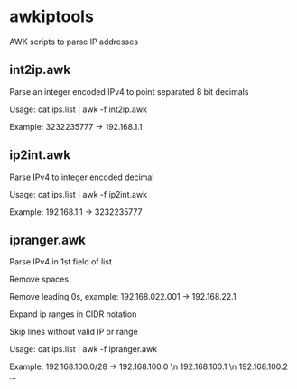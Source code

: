 # awkiptools

AWK scripts to parse IP addresses

## int2ip.awk

Parse an integer encoded IPv4 to point separated 8 bit decimals

Usage: cat ips.list | awk -f int2ip.awk

Example: 3232235777 -> 192.168.1.1

## ip2int.awk

Parse IPv4 to integer encoded decimal

Usage: cat ips.list | awk -f ip2int.awk

Example: 192.168.1.1 -> 3232235777

## ipranger.awk

Parse IPv4 in 1st field of list

Remove spaces

Remove leading 0s, example: 192.168.022.001 -> 192.168.22.1

Expand ip ranges in CIDR notation

Skip lines without valid IP or range

Usage: cat ips.list | awk -f ipranger.awk

Example: 192.168.100.0/28 -> 192.168.100.0 \n 192.168.100.1 \n 192.168.100.2 ...
